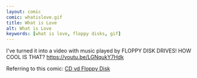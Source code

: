 ```yaml
---
layout: comic
comic: whatislove.gif
title: What is Love
alt: What is Love
keywords: [what is love, floppy disks, gif]
---
```


I've turned it into a video with music played by FLOPPY DISK DRIVES! HOW COOL IS THAT? <https://youtu.be/LGNqukY7Hdk>

Referring to this comic: [CD vd Floppy Disk](https://lolnein.com/2015/05/11/cdvsfloppydisk/)

